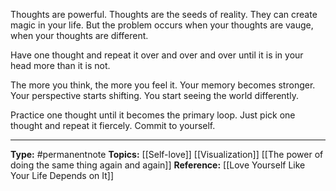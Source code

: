 Thoughts are powerful. Thoughts are the seeds of reality. They can create magic in your life. But the problem occurs when your thoughts are vauge, when your thoughts are different. 

Have one thought and repeat it over and over and over until it is in your head more than it is not. 

The more you think, the more you feel it. Your memory becomes stronger. Your perspective starts shifting. You start seeing the world differently. 

Practice one thought until it becomes the primary loop. Just pick one thought and repeat it fiercely. Commit to yourself. 

----
**Type:** #permanentnote 
**Topics:** [[Self-love]] [[Visualization]] [[The power of doing the same thing again and again]]
**Reference:** [[Love Yourself Like Your Life Depends on It]]

